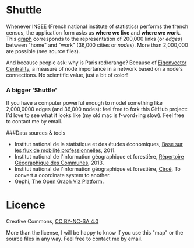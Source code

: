 Shuttle
=======

Whenever INSEE (French national institute of statistics) performs the french census, the application form asks us **where we live** and **where we work**. This [graph](http://www.goo.gl/ituNMK) corresponds to the representation of 200,000 links (or *edges*) between "home" and "work" (36,000 cities or *nodes*). More than 2,000,000 are possible (see source files).

And because people ask: why is Paris red/orange? Because of [Eigenvector Centrality](https://wiki.gephi.org/index.php/Eigenvector_Centrality), a measure of node importance in a network based on a node's connections. No scientific value, just a bit of color!

### A bigger 'Shuttle'

If you have a computer powerful enough to model something like 2,000,0000 edges (and 36,000 nodes): feel free to fork this GitHub project: I'd love to see what it looks like (my old mac is f-word+ing slow). Feel free to contact me by email.

###Data sources & tools

- Institut national de la statistique et des études économiques, [Base sur les flux de mobilité professionnelles](http://www.goo.gl/YoF143), 2011.
- Institut national de l'information géographique et forestière, [Répertoire Géographique des Communes](http://www.goo.gl/63DWHx), 2013.
- Institut national de l'information géographique et forestière, [Circé](http://www.goo.gl/zChsgU), To convert a coordinate system to another.
- Gephi, [The Open Graph Viz Platform](http://gephi.github.io).


Licence
=======
Creative Commons, [CC BY-NC-SA 4.0](http://creativecommons.org/licenses/by-nc-sa/4.0/)

More than the license, I will be happy to know if you use this "map" or the source files in any way. Feel free to contact me by email.
